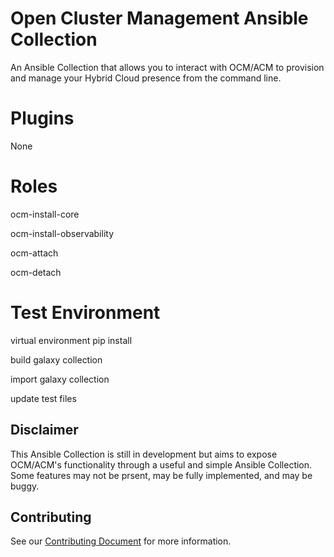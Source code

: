# Open Cluster Management Ansible Collection

An Ansible Collection that allows you to interact with OCM/ACM to provision and manage your Hybrid Cloud presence from the command line.

# Plugins
None

# Roles
ocm-install-core

ocm-install-observability

ocm-attach

ocm-detach

# Test Environment

virtual environment
  pip install

build galaxy collection

import galaxy collection

update test files


## Disclaimer

This Ansible Collection is still in development but aims to expose OCM/ACM's functionality through a useful and simple Ansible Collection.  Some features may not be prsent, may be fully implemented, and may be buggy.  

## Contributing

See our [Contributing Document](CONTRIBUTING.md) for more information.  